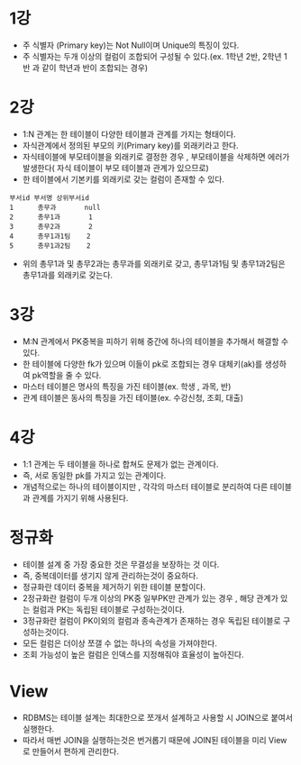 # **1강**

- 주 식별자 (Primary key)는 Not Null이며 Unique의 특징이 있다.
- 주 식별자는 두개 이상의 컬럼이 조합되어 구성될 수 있다.(ex. 1학년 2반, 2학년 1반 과 같이 학년과 반이 조합되는 경우)

# **2강**

- 1:N 관계는 한 테이블이 다양한 테이블과 관계를 가지는 형태이다.
- 자식관계에서 정의된 부모의 키(Primary key)를 외래키라고 한다.
- 자식테이블에 부모테이블을 외래키로 결정한 경우 , 부모테이블을 삭제하면 에러가 발생한다( 자식 테이블이 부모 테이블과 관계가 있으므로)
- 한 테이블에서 기본키를 외래키로 갖는 컬럼이 존재할 수 있다.

```
부서id 부서명 상위부서id
1      총무과       null
2      총무1과       1
3      총무2과       2
4      총무1과1팀    2
5      총무1과2팀    2
```

- 위의 총무1과 및 총무2과는 총무과를 외래키로 갖고, 총무1과1팀 및 총무1과2팀은 총무1과를 외래키로 갖는다.

# **3강**

- M:N 관계에서 PK중복을 피하기 위해 중간에 하나의 테이블을 추가해서 해결할 수 있다.
- 한 테이블에 다양한 fk가 있으며 이들이 pk로 조합되는 경우 대체키(ak)를 생성하여 pk역할을 줄 수 있다.
- 마스터 테이블은 명사의 특징을 가진 테이블(ex. 학생 , 과목, 반)
- 관계 테이블은 동사의 특징을 가진 테이블(ex. 수강신청, 조회, 대출)

# **4강**

- 1:1 관계는 두 테이블을 하나로 합쳐도 문제가 없는 관계이다.
- 즉, 서로 동일한 pk를 가지고 있는 관계이다.
- 개념적으로는 하나의 테이블이지만 , 각각의 마스터 테이블로 분리하여 다른 테이블과 관계를 가지기 위해 사용된다.

# **정규화**

- 테이블 설계 중 가장 중요한 것은 무결성을 보장하는 것 이다.
- 즉, 중복데이터를 생기지 않게 관리하는것이 중요하다.
- 정규화란 데이터 중복을 제거하기 위한 테이블 분할이다.
- 2정규화란 컬럼이 두개 이상의 PK중 일부PK만 관계가 있는 경우 , 해당 관계가 있는 컬럼과 PK는 독립된 테이블로 구성하는것이다.
- 3정규화란 컬럼이 PK이외의 컬럼과 종속관계가 존재하는 경우 독립된 테이블로 구성하는것이다.
- 모든 컬럼은 더이상 쪼갤 수 없는 하나의 속성을 가져야한다.
- 조회 가능성이 높은 컬럼은 인덱스를 지정해줘야 효율성이 높아진다.

# **View**

- RDBMS는 테이블 설계는 최대한으로 쪼개서 설계하고 사용할 시 JOIN으로 붙여서 실행한다.
- 따라서 매번 JOIN을 실행하는것은 번거롭기 때문에 JOIN된 테이블을 미리 View로 만들어서 편하게 관리한다.
